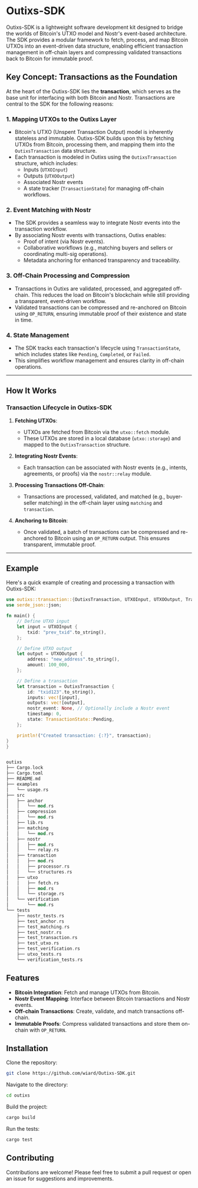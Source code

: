 # Outixs-SDK

Outixs-SDK is a lightweight software development kit designed to bridge the worlds of Bitcoin's UTXO model and Nostr's event-based architecture. The SDK provides a modular framework to fetch, process, and map Bitcoin UTXOs into an event-driven data structure, enabling efficient transaction management in off-chain layers and compressing validated transactions back to Bitcoin for immutable proof.

## Key Concept: Transactions as the Foundation

At the heart of the Outixs-SDK lies the **transaction**, which serves as the base unit for interfacing with both Bitcoin and Nostr. Transactions are central to the SDK for the following reasons:

### 1. **Mapping UTXOs to the Outixs Layer**
   - Bitcoin's UTXO (Unspent Transaction Output) model is inherently stateless and immutable. Outixs-SDK builds upon this by fetching UTXOs from Bitcoin, processing them, and mapping them into the `OutixsTransaction` data structure.
   - Each transaction is modeled in Outixs using the `OutixsTransaction` structure, which includes:
     - Inputs (`UTXOInput`)
     - Outputs (`UTXOOutput`)
     - Associated Nostr events
     - A state tracker (`TransactionState`) for managing off-chain workflows.

### 2. **Event Matching with Nostr**
   - The SDK provides a seamless way to integrate Nostr events into the transaction workflow.
   - By associating Nostr events with transactions, Outixs enables:
     - Proof of intent (via Nostr events).
     - Collaborative workflows (e.g., matching buyers and sellers or coordinating multi-sig operations).
     - Metadata anchoring for enhanced transparency and traceability.

### 3. **Off-Chain Processing and Compression**
   - Transactions in Outixs are validated, processed, and aggregated off-chain. This reduces the load on Bitcoin's blockchain while still providing a transparent, event-driven workflow.
   - Validated transactions can be compressed and re-anchored on Bitcoin using `OP_RETURN`, ensuring immutable proof of their existence and state in time.

### 4. **State Management**
   - The SDK tracks each transaction's lifecycle using `TransactionState`, which includes states like `Pending`, `Completed`, or `Failed`.
   - This simplifies workflow management and ensures clarity in off-chain operations.

---

## How It Works

### Transaction Lifecycle in Outixs-SDK

1. **Fetching UTXOs**:
   - UTXOs are fetched from Bitcoin via the `utxo::fetch` module.
   - These UTXOs are stored in a local database (`utxo::storage`) and mapped to the `OutixsTransaction` structure.

2. **Integrating Nostr Events**:
   - Each transaction can be associated with Nostr events (e.g., intents, agreements, or proofs) via the `nostr::relay` module.

3. **Processing Transactions Off-Chain**:
   - Transactions are processed, validated, and matched (e.g., buyer-seller matching) in the off-chain layer using `matching` and `transaction`.

4. **Anchoring to Bitcoin**:
   - Once validated, a batch of transactions can be compressed and re-anchored to Bitcoin using an `OP_RETURN` output. This ensures transparent, immutable proof.

---

## Example

Here's a quick example of creating and processing a transaction with Outixs-SDK:

```rust
use outixs::transaction::{OutixsTransaction, UTXOInput, UTXOOutput, TransactionState};
use serde_json::json;

fn main() {
    // Define UTXO input
    let input = UTXOInput {
        txid: "prev_txid".to_string(),
    };

    // Define UTXO output
    let output = UTXOOutput {
        address: "new_address".to_string(),
        amount: 100_000,
    };

    // Define a transaction
    let transaction = OutixsTransaction {
        id: "txid123".to_string(),
        inputs: vec![input],
        outputs: vec![output],
        nostr_event: None, // Optionally include a Nostr event
        timestamp: 0,
        state: TransactionState::Pending,
    };

    println!("Created transaction: {:?}", transaction);
}
}


outixs
├── Cargo.lock
├── Cargo.toml
├── README.md
├── examples
│   └── usage.rs
├── src
│   ├── anchor
│   │   └── mod.rs
│   ├── compression
│   │   └── mod.rs
│   ├── lib.rs
│   ├── matching
│   │   └── mod.rs
│   ├── nostr
│   │   ├── mod.rs
│   │   └── relay.rs
│   ├── transaction
│   │   ├── mod.rs
│   │   ├── processor.rs
│   │   └── structures.rs
│   ├── utxo
│   │   ├── fetch.rs
│   │   ├── mod.rs
│   │   └── storage.rs
│   └── verification
│       └── mod.rs
└── tests
    ├── nostr_tests.rs
    ├── test_anchor.rs
    ├── test_matching.rs
    ├── test_nostr.rs
    ├── test_transaction.rs
    ├── test_utxo.rs
    ├── test_verification.rs
    ├── utxo_tests.rs
    └── verification_tests.rs


```
## Features

- **Bitcoin Integration**: Fetch and manage UTXOs from Bitcoin.
- **Nostr Event Mapping**: Interface between Bitcoin transactions and Nostr events.
- **Off-chain Transactions**: Create, validate, and match transactions off-chain.
- **Immutable Proofs**: Compress validated transactions and store them on-chain with `OP_RETURN`.

## Installation

Clone the repository:

```bash
git clone https://github.com/wiard/Outixs-SDK.git
```

Navigate to the directory:

```bash
cd outixs
```

Build the project:

```bash
cargo build
```

Run the tests:

```bash
cargo test
```

## Contributing

Contributions are welcome! Please feel free to submit a pull request or open an issue for suggestions and improvements.
```

